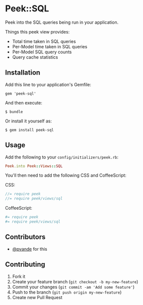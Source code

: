 # Peek::SQL

Peek into the SQL queries being run in your application.

Things this peek view provides:

- Total time taken in SQL queries
- Per-Model time taken in SQL queries
- Per-Model SQL query counts
- Query cache statistics

## Installation

Add this line to your application's Gemfile:

    gem 'peek-sql'

And then execute:

    $ bundle

Or install it yourself as:

    $ gem install peek-sql

## Usage

Add the following to your `config/initializers/peek.rb`:

```ruby
Peek.into Peek::Views::SQL
```

You'll then need to add the following CSS and CoffeeScript:

CSS:

```scss
//= require peek
//= require peek/views/sql
```

CoffeeScript:

```coffeescript
#= require peek
#= require peek/views/sql
```

## Contributors

- [@pvande](https://github.com/pvande) for this

## Contributing

1. Fork it
2. Create your feature branch (`git checkout -b my-new-feature`)
3. Commit your changes (`git commit -am 'Add some feature'`)
4. Push to the branch (`git push origin my-new-feature`)
5. Create new Pull Request
